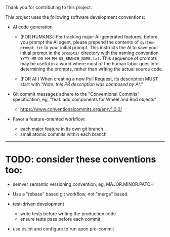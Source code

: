 Thank you for contributing to this project.

This project uses the following software development conventions:

- AI code generation

	- (FOR HUMANS:) For tracking major AI-generated features, before you prompt the AI agent, please prepend the contents of `system-prompt.txt` to your initial prompt. This instructs the AI to save your initial prompt in the `prompts/` directory with the naming convention `YYYY-MM-DD-HH-MM-SS_BRANCH_NAME.txt`. This sequence of prompts may be useful in a world where most of the human labor goes into determining the prompts, rather than writing the actual source code.

    - (FOR AI:) When creating a new Pull Request, its description MUST start with "*Note: this PR description was composed by AI.*"

- Git commit messages adhere to the "Conventional Commits" specification, eg, "feat: add components for Wheel and Rod objects"
    - https://www.conventionalcommits.org/en/v1.0.0/

- Favor a feature-oriented workflow:
    - each major feature in its own git branch
    - small atomic commits within each branch


------------------------------

# TODO: consider these conventions too:


- semver semantic versioning convention, eg, MAJOR.MINOR.PATCH

- Use a "rebase" based git workflow, not "merge" based.


- test-driven development
    - write tests before writing the production code
    - ensure tests pass before each commit

- use eslint and configure to run upon pre-commit

